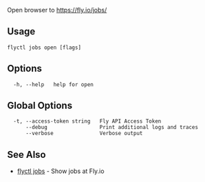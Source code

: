 Open browser to https://fly.io/jobs/

## Usage
~~~
flyctl jobs open [flags]
~~~

## Options

~~~
  -h, --help   help for open
~~~

## Global Options

~~~
  -t, --access-token string   Fly API Access Token
      --debug                 Print additional logs and traces
      --verbose               Verbose output
~~~

## See Also

* [flyctl jobs](/docs/flyctl/jobs/)	 - Show jobs at Fly.io

